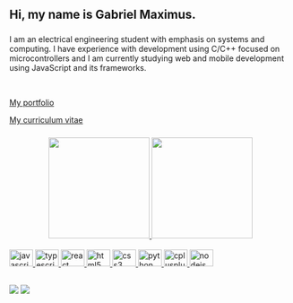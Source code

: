 <h2 align="left">Hi, my name is Gabriel Maximus.</h2>

###

<p align="left">I am an electrical engineering student with emphasis on systems and computing. I have experience with development using C/C++ focused on microcontrollers and I am currently studying web and mobile development using JavaScript and its frameworks.</p><br>

<p algin="left"><a href="https://gabriel-maximus.github.io/Portfolio/" target="_blank">My portfolio</a></p>
<p algin="left"><a href="https://github.com/gabriel-maximus/gabriel-maximus/blob/main/CV_Gabriel_Maximus.pdf" target="_blank">My curriculum vitae</a></p>


###
<div align="center">
  <a href="https://www.linkedin.com/in/gabriel-maximus" target="_blank">
  <img height="180em" src="https://github-readme-stats.vercel.app/api?username=gabriel-maximus&show_icons=true&theme=dracula&include_all_commits=true&count_private=true"/>
  <img height="180em" src="https://github-readme-stats.vercel.app/api/top-langs/?username=gabriel-maximus&layout=compact&langs_count=7&theme=dracula"/>
</div>
<div style="display: inline_block"><br>
  <img src="https://cdn.jsdelivr.net/gh/devicons/devicon/icons/javascript/javascript-original.svg" height="30" width="42" alt="javascript logo"  />
  <img src="https://cdn.jsdelivr.net/gh/devicons/devicon/icons/typescript/typescript-plain.svg" height="30" width="42" alt="typescript logo"  />
  <img src="https://cdn.jsdelivr.net/gh/devicons/devicon/icons/react/react-original.svg" height="30" width="42" alt="react logo"  />
  <img src="https://cdn.jsdelivr.net/gh/devicons/devicon/icons/html5/html5-original.svg" height="30" width="42" alt="html5 logo"  />
  <img src="https://cdn.jsdelivr.net/gh/devicons/devicon/icons/css3/css3-original.svg" height="30" width="42" alt="css3 logo"  />
  <img src="https://cdn.jsdelivr.net/gh/devicons/devicon/icons/python/python-original.svg" height="30" width="42" alt="python logo"  />
  <img src="https://cdn.jsdelivr.net/gh/devicons/devicon/icons/cplusplus/cplusplus-original.svg" height="30" width="42" alt="cplusplus logo"  />
  <img src="https://cdn.jsdelivr.net/gh/devicons/devicon/icons/nodejs/nodejs-original.svg" height="30" width="42" alt="nodejs logo"  />
 </div>
  
  ##
 
<div> 
  <a href = "mailto:gabrielmaximus80@gmail.com"><img src="https://img.shields.io/badge/-Gmail-%23333?style=for-the-badge&logo=gmail&logoColor=white" target="_blank"></a>
  <a href="https://www.linkedin.com/in/gabriel-maximus" target="_blank"><img src="https://img.shields.io/badge/-LinkedIn-%230077B5?style=for-the-badge&logo=linkedin&logoColor=white" target="_blank"></a> 
 
</div>
